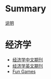 # Summary
[说明](about.md)

# 经济学
- [经济学中文期刊](econ-journal.md)
- [经济学英文期刊](journal.md)
- [Fun Games](games.md)